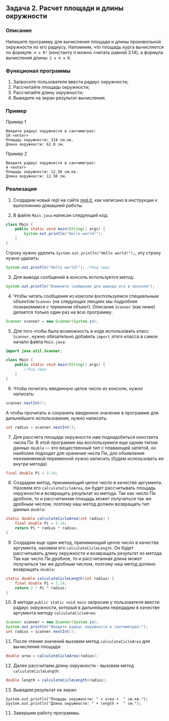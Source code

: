 ## Задача 2. Расчет площади и длины окружности

### Описание
Напишите программу для вычисления площади и длины произвольной окружности по его радиусу. Напомним, что площадь курга
вычисляется по формуле: `π x R²` (константу π можно считать равной 3.14), а формула вычисления длины: `2 x π x R`.

### Функционал программы
1. Запросите пользователя ввести радиус окружности;
2. Рассчитайте площадь окружности;
3. Рассчитайте длину окружности;
4. Выведите на экран результат вычисления.

### Пример
Пример 1
```
Введите радиус окружности в сантиметрах:
10 <enter>
Площадь окружности: 314 см.кв.
Длина окружности: 62.8 см.
```


Пример 2
```
Введите радиус окружности в сантиметрах:
4 <enter>
Площадь окружности: 12.56 см.кв.
Длина окружности: 12.56 см.
```

### Реализация

1. Создадим новый repl на сайте [repl.it](https://repl.it/repls), как написано в инструкции к выполнению домашней работы.

2. В файле `Main.java` написан следующий код:

```java
class Main {
    public static void main(String[] args) {
        System.out.println("Hello world!");
    }
}
``` 

Строку нужно удалить `System.out.println("Hello world!");`, эту строку нужно удалить:

```java
System.out.println("Hello world!"); //Код сюда
```

3. Для вывода сообщений в консоль используется метод:

```java
System.out.println("Измените сообщение для вывода его в консоли");
```

4. Чтобы читать сообщения из консоли воспользуемся специальным объектом `Scanner` (на следующих лекциях
мы подробнее познакомимся с термином объект). Описание `Scanner` (как ниже) делается только один раз на всю программу:

```java
Scanner scanner = new Scanner(System.in);
```

5. Для того чтобы была возможность в коде использовать класс `Scanner`, нужно обязательно добавить `import` этого класса 
в самое начало файла `Main.java`:

```java
import java.util.Scanner;

class Main {
    public static void main(String[] args) {
        //Код сюда
    }
}
 ```

6. Чтобы почитать введенную целое число из консоли, нужно написать:

```java
scanner.nextInt();
```

А чтобы прочитать и сохранить введенное значение в программе для дальнейшего использования, нужно написать:

```java
int radius = scanner.nextInt();
```

7. Для рассчета площади окружности нам поднадобиться константа числа Пи. В этой программе мы воспользуемся еще одним
типом данных `double` — это вещественный тип с плавающей запятой, он наиболее подходит для хранения числа Пи, для объявления неизменяемой переменной нужно написать (будем использовать ее внутри метода)

```java
final double Pi = 3.14; 
```

8. Создадим метод, принимающий целое число в качестве аргумента. Назовем его `calculateCicleArea`, он будет рассчитывать площадь окружности и возвращать результат из метода.  Так как число Пи дробное, то и рассчитанная
площадь может получиться так же дробным числом, поэтому наш метод должен возвращать тип данных `double`:

```java
static double calculateCicleArea(int radius) {
    final double Pi = 3.14;
    return Pi * radius * radius;
}
```

9. Создадим еще один метод, принимающий целое число в качестве аргумента, назовем его `calculateCicleLength`.
Он будет рассчитывать длину окружности и возвращать результат из метода.  Так как число Пи дробное, то и рассчитанная
длина может получиться так же дробным числом, поэтому наш метод должно возвращать `double`:

```java
static double calculateCicleLength(int radius) {
    final double Pi = 3.14;
    return 2 * Pi * radius;
}
```

10. В методе `public static void main` запросим у пользователя ввести радиус окружности, который в дальнейшем передадим
в качестве аргумента методу `calculateCicleArea`:

```java
Scanner scanner = new Scanner(System.in);
System.out.println("Введите радиус окружности в сантиметрах:");
int radius = scanner.nextInt();
``` 

11. После чтения значений вызовем метод `calculateCicleArea` для вычисления площади:

```java
double area = calculateCicleArea(radius);
```

12. Далее рассчитаем длину окружности - вызовем метод `calculateCicleLength`:

```java
double length = calculateCicleLength(radius);
```

13. Выведем результат на экран:

```
System.out.println("Площадь окружности: " + area +  " см.кв.");
System.out.println("Длина окружности: " + length +  " см.");
```

11. Завершим работу программы.
